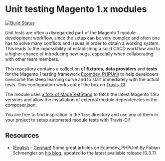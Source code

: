 # Unit testing Magento 1.x modules

[![Build Status](https://travis-ci.com/gpaddis/magento1-phpunit-testdata.svg?branch=master)](https://travis-ci.com/gpaddis/magento1-phpunit-testdata)

Unit tests are often a disregarded part of the Magento 1 module development workflow, since the setup can be very complex and often one has to solve many conflicts and issues in order to obtain a working system. This leads to the impossibility of establishing a solid CI/CD workflow and to a higher chance of introducing new bugs, especially when collaborating with other team members.

This repository contains a collection of **fixtures**, **data providers** and **tests** for the Magento 1 testing framework [Ecomdev_PHPUnit](https://github.com/EcomDev/EcomDev_PHPUnit) to help developers overcome the steep learning curve and to start immediately with the actual tests. This configuration works out of the box on [Travis-CI](https://travis-ci.org/).

The module uses [a fork of MageTestStand](https://github.com/gpaddis/MageTestStand) to fetch the latest Magento 1.9.x versions and allow the installation of external module dependencies in the composer.json.

You are free to find inspiration in the `Test` directory and use any of them in your project to setup automated module tests with Travis-CI!

## Resources
* ([English](https://www.schmengler-se.de/en/category/magento/ecomdev_phpunit/) - [German](https://www.schmengler-se.de/category/magento/ecomdev_phpunit/)) Some great articles on Ecomdev_PHPUnit By Fabian Schmengler on [his blog](https://www.schmengler-se.de/en/), updated to the latest available release (0.3.7)
